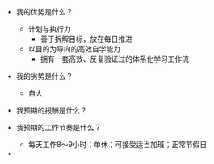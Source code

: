 - 我的优势是什么？
	- 计划与执行力
		- 善于拆解目标，放在每日推进
	- 以目的为导向的高效自学能力
		- 拥有一套高效、反复验证过的体系化学习工作流
- 我的劣势是什么？
	- 自大




- 我预期的报酬是什么？
- 我预期的工作节奏是什么？
	- 每天工作8～9小时；单休；可接受适当加班；正常节假日
- 
